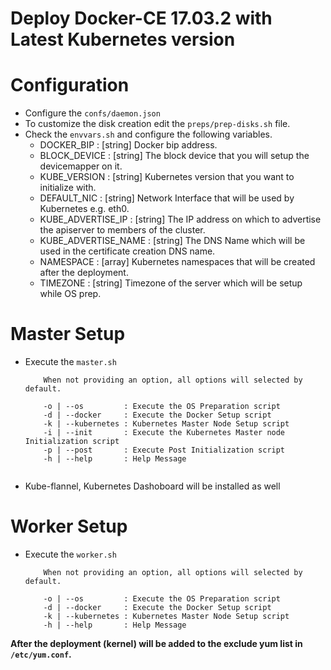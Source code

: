 # Deploy Docker-CE 17.03.2 with Latest Kubernetes version

# Configuration
- Configure the `confs/daemon.json`
- To customize the disk creation edit the `preps/prep-disks.sh` file.
- Check the `envvars.sh` and configure the following variables.
	 - DOCKER_BIP          : [string] Docker bip address.
	 - BLOCK_DEVICE        : [string] The block device that you will setup the devicemapper on it.
	 - KUBE_VERSION        : [string] Kubernetes version that you want to initialize with.
     - DEFAULT_NIC         : [string] Network Interface that will be used by Kubernetes e.g. eth0.
	 - KUBE_ADVERTISE_IP   : [string] The IP address on which to advertise the apiserver to members of the cluster.
     - KUBE_ADVERTISE_NAME : [string] The DNS Name which will be used in the certificate creation DNS name.
 	 - NAMESPACE           : [array] Kubernetes namespaces that will be created after the deployment.
 	 - TIMEZONE            : [string] Timezone of the server which will be setup while OS prep.

# Master Setup
- Execute the `master.sh`

    ```
        When not providing an option, all options will selected by default.

        -o | --os         : Execute the OS Preparation script
        -d | --docker     : Execute the Docker Setup script
        -k | --kubernetes : Kubernetes Master Node Setup script
        -i | --init       : Execute the Kubernetes Master node Initialization script
        -p | --post       : Execute Post Initialization script
        -h | --help       : Help Message
        
    ``` 
- Kube-flannel, Kubernetes Dashoboard will be installed as well

# Worker Setup
- Execute the `worker.sh`

    ```
        When not providing an option, all options will selected by default.

        -o | --os         : Execute the OS Preparation script
        -d | --docker     : Execute the Docker Setup script
        -k | --kubernetes : Kubernetes Master Node Setup script
        -h | --help       : Help Message

    ``` 
**After the deployment (kernel) will be added to the exclude yum list in `/etc/yum.conf`.**
